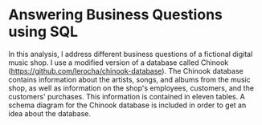 # Answering Business Questions using SQL
In this analysis, I address different business questions of a fictional digital music shop. I use a modified version of a database called Chinook (https://github.com/lerocha/chinook-database). The Chinook database contains information about the artists, songs, and albums from the music shop, as well as information on the shop's employees, customers, and the customers' purchases. This information is contained in eleven tables. A schema diagram for the Chinook database is included in order to get an idea about the database.
